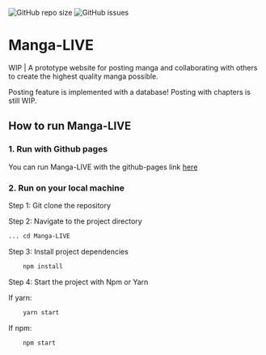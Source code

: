 ![GitHub repo size](https://img.shields.io/github/repo-size/Smerly/Manga-LIVE)
![GitHub issues](https://img.shields.io/github/issues/Smerly/Manga-LIVE)

# Manga-LIVE

WIP | A prototype website for posting manga and collaborating with others to create the highest quality manga possible.

Posting feature is implemented with a database! Posting with chapters is still WIP.

## How to run Manga-LIVE

### 1. Run with Github pages

You can run Manga-LIVE with the github-pages link [here](smerly.github.io/manga-live/)

### 2. Run on your local machine

Step 1: Git clone the repository

Step 2: Navigate to the project directory

```bash
... cd Manga-LIVE
```

Step 3: Install project dependencies

```bash
    npm install
```

Step 4: Start the project with Npm or Yarn

If yarn:

```bash
    yarn start
```

If npm:

```bash
    npm start
```
